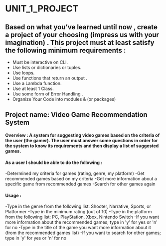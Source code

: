 # UNIT_1_PROJECT

## Based on what you’ve learned until now , create a project of your choosing (impress us with your imagination) . This project must at least satisfy the following minimum requirements :

- Must be interactive on CLI.
- Use lists or dictionaries or tuples. 
- Use loops.
- Use functions that return an output . 
- Use a Lambda function.
- Use at least 1 Class.
- Use some form of Error Handling .
- Organize Your Code into modules & (or packages)


## Project name: Video Game Recommendation System

#### Overview : A system for suggesting video games based on the criteria of the user (the gamer). The user must answer some questions in order for the system to know its requirements and then display a list of suggested games.

#### As a user I should be able to do the following :
-Determined my criteria for games (rating, genre, my platform)
-Get recommended games based on my criteria
-Get more information about a specific game from recommended games
-Search for other games again


#### Usage :
-Type in the genre from the following list: Shooter, Narrative, Sports, or Platformer
-Type in the minimum rating (out of 10)
-Type in the platform from the following list: PC, PlayStation, Xbox, Nintendo Switch
-If you want more information about the recommended games; type in 'y' for yes or 'n' for no
-Type in the title of the game you want more information about it (from the recommended games list)
-If you want to search for other games; type in 'y' for yes or 'n' for no



